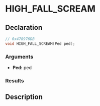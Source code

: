 # HIGH_FALL_SCREAM

## Declaration
```cpp
// 0x478976DB
void HIGH_FALL_SCREAM(Ped ped);
```

### Arguments
- **Ped:** ped

### Results

## Description
